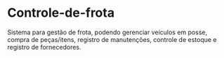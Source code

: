 # Controle-de-frota
Sistema para gestão de frota, podendo gerenciar veículos em posse, compra de peças/itens, registro de manutenções, controle de estoque e registro de fornecedores.

